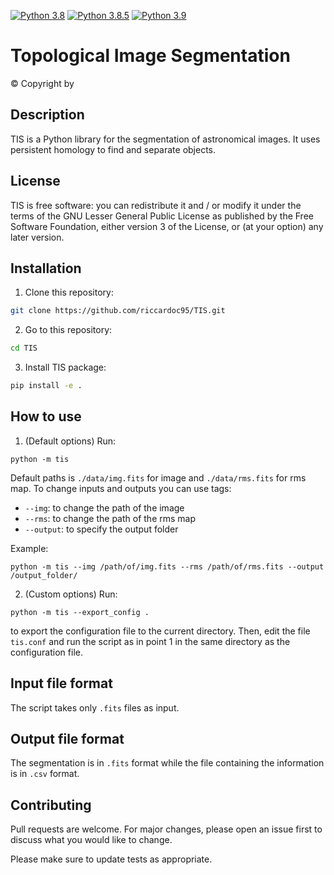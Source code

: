 [![Python 3.8](https://img.shields.io/badge/python-3.8-blue.svg)](https://www.python.org/downloads/release/python-38/)
[![Python 3.8.5](https://img.shields.io/badge/python-3.8.5-blue.svg)](https://www.python.org/downloads/release/python-385/)
[![Python 3.9](https://img.shields.io/badge/python-3.9-blue.svg)](https://www.python.org/downloads/release/python-39/)
<style>
[![Open In Colab](https://colab.research.google.com/assets/colab-badge.svg)](https://colab.research.google.com/drive/1o19WjvMJKN8jfJKYnsl2dRb9iKf_JP-9?usp=sharing)
{text-align: right}</style>

# Topological Image Segmentation
© Copyright by

## Description
TIS is a Python library for the segmentation of astronomical images. It uses persistent homology to find and separate objects.


## License
TIS is free software: you can redistribute it and / or modify it under the terms of the GNU Lesser General Public License as published by the Free Software Foundation, either version 3 of the License, or (at your option) any later version.

## Installation

1) Clone this repository:
```bash
git clone https://github.com/riccardoc95/TIS.git
```
2) Go to this repository:
```bash
cd TIS
```

3) Install TIS package:
```bash
pip install -e .
```

## How to use
1) (Default options) Run:

```
python -m tis
```
Default paths is `./data/img.fits` for image and `./data/rms.fits` for rms map.
To change inputs and outputs you can use tags:
* `--img`: to change the path of the image
* `--rms`: to change the path of the rms map
* `--output`: to specify the output folder

Example:
```
python -m tis --img /path/of/img.fits --rms /path/of/rms.fits --output /output_folder/
```

2) (Custom options) Run:
```
python -m tis --export_config .
```
to export the configuration file to the current directory. Then, edit the file `tis.conf` and run the script as in point 1 in the same directory as the configuration file.

## Input file format
The script takes only `.fits` files as input.

## Output file format
The segmentation is in `.fits` format while the file containing the information is in `.csv` format.

## Contributing
Pull requests are welcome. For major changes, please open an issue first to discuss what you would like to change.

Please make sure to update tests as appropriate.
